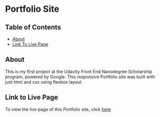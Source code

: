 # Portfolio Site

## Table of Contents

* [About](#About)
* [Link To Live Page](#linktolivepage)

## About

This is my first project at the Udacity Front End Nanodegree Scholarship program, powered by Google. This responsive Portfolio site was built with just html and css using flexbox layout. 

## Link to Live Page

To view the live page of this Portfolio site, click [here](https://francesakor.github.io/Portfolio/)
